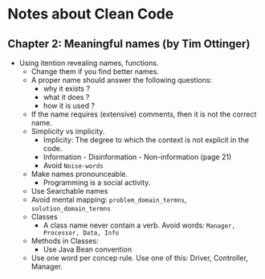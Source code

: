 # Notes about Clean Code

## Chapter 2: Meaningful names (by Tim Ottinger)

- Using itention revealing names, functions.
    - Change them if you find better names.
    - A proper name should answer the following questions:
        - why it exists ?
        - what it does ?
        - how it is used ?
    - If the name requires (extensive) comments, then it is not the correct name.
  - Simplicity vs implicity.
    - Implicity: The degree to which the context is not explicit in the code.
    - Information - Disinformation - Non-information (page 21)
    - Avoid `Noise-words`
  - Make names pronounceable.
    - Programming is a social activity.
  - Use Searchable names
  - Avoid mental mapping: `problem_domain_termns`, `solution_domain_termns`
  - Classes
      - A class name never contain a verb. Avoid words: `Manager, Processor, Data, Info`
  - Methods in Classes:
      - Use Java Bean convention
  - Use one word per concep rule. Use one of this: Driver, Controller, Manager.      
